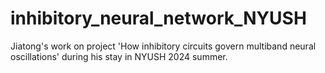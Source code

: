 # inhibitory_neural_network_NYUSH
Jiatong's work on project 'How inhibitory circuits govern multiband neural oscillations' during his stay in NYUSH 2024 summer.
